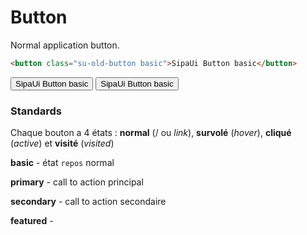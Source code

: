 # Button

Normal application button.

```html
<button class="su-old-button basic">SipaUi Button basic</button>
```
<button class="su-button basic">SipaUi Button basic</button>
<button class="su-button primary">SipaUi Button basic</button>


<!-- STORY -->

### Standards
Chaque bouton a 4 états : **normal** (/ ou *link*), **survolé** (*hover*), **cliqué** (*active*) et **visité** (*visited*)

**basic** - état `repos`
normal

**primary** - call to action principal

**secondary** - call to action secondaire

**featured** -
